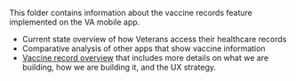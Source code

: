 
This folder contains information about the vaccine records feature implemented on the VA mobile app.

- Current state overview of how Veterans access their healthcare records 
- Comparative analysis of other apps that show vaccine information
- [Vaccine record overview](https://github.com/department-of-veterans-affairs/va.gov-team/blob/master/products/va-mobile-app/features/vaccine-record/Vaccine%20Records%20Overview%20.pdf) that includes more details on what we are building, how we are building it, and the UX strategy. 
